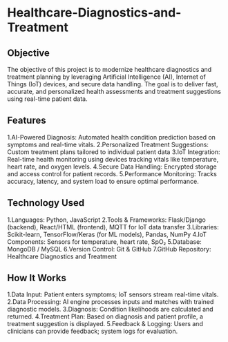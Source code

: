 # Healthcare-Diagnostics-and-Treatment
## Objective
The objective of this project is to modernize healthcare diagnostics and treatment planning by leveraging Artificial 	Intelligence (AI), Internet of Things (IoT) devices, and secure data handling. The goal is to deliver fast, accurate, and personalized health assessments and treatment suggestions using real-time patient data.
## Features
1.AI-Powered Diagnosis: Automated health condition prediction based on symptoms and real-time vitals.
2.Personalized Treatment Suggestions: Custom treatment plans tailored to individual patient data
3.IoT Integration: Real-time health monitoring using devices tracking vitals like temperature, heart rate, and oxygen levels.
4.Secure Data Handling: Encrypted storage and access control for patient records.
5.Performance Monitoring: Tracks accuracy, latency, and system load to ensure optimal performance.

## Technology Used
1.Languages: Python, JavaScript
2.Tools & Frameworks: Flask/Django (backend), React/HTML (frontend), MQTT for IoT data transfer
3.Libraries: Scikit-learn, TensorFlow/Keras (for ML models), Pandas, NumPy
4.IoT Components: Sensors for temperature, heart rate, SpO₂
5.Database: MongoDB / MySQL
6.Version Control: Git & GitHub
7.GitHub Repository: Healthcare Diagnostics and Treatment

## How It Works
1.Data Input: Patient enters symptoms; IoT sensors stream real-time vitals.
2.Data Processing: AI engine processes inputs and matches with trained diagnostic models.
3.Diagnosis: Condition likelihoods are calculated and returned.
4.Treatment Plan: Based on diagnosis and patient profile, a treatment suggestion is displayed.
5.Feedback & Logging: Users and clinicians can provide feedback; system logs for evaluation.

